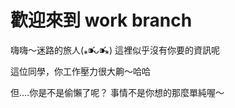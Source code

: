#  歡迎來到 work branch

嗨嗨～迷路的旅人(⁎⁍̴̛ᴗ⁍̴̛⁎)
這裡似乎沒有你要的資訊呢

這位同學，你工作壓力很大齁～哈哈

但....你是不是偷懶了呢？
事情不是你想的那麼單純喔～
